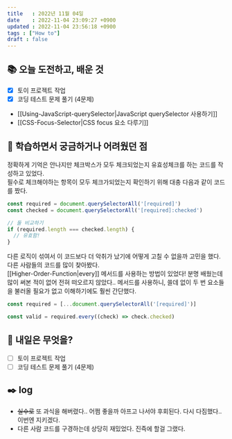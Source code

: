 ```yaml
---
title   : 2022년 11월 04일
date    : 2022-11-04 23:09:27 +0900
updated : 2022-11-04 23:56:18 +0900
tags : ["How to"]
draft : false
---
```


## 📚 오늘 도전하고, 배운 것
- [x] 토이 프로젝트 작업
- [x] 코딩 테스트 문제 풀기 (4문제)
- [[Using-JavaScript-querySelector|JavaScript querySelector 사용하기]]
- [[CSS-Focus-Selector|CSS focus 요소 다루기]]

## 🤔 학습하면서 궁금하거나 어려웠던 점
정확하게 기억은 안나지만 체크박스가 모두 체크되었는지 유효성체크를 하는 코드를 작성하고 있었다.  
필수로 체크해야하는 항목이 모두 체크가되었는지 확인하기 위해 대충 다음과 같이 코드를 짰다.
```js
const required = document.querySelectorAll('[required]')
const checked = document.querySelectorAll('[required]:checked')

// 둘 비교하기
if (required.length === checked.length) {
  // 유효함!
}
```

다른 로직이 섞여서 이 코드보다 더 악취가 났기에 어떻게 고칠 수 없을까 고민을 했다. 다른 사람들의 코드를 많이 찾아봤다.  
[[Higher-Order-Function|every]] 메서드를 사용하는 방법이 있었다! 분명 배웠는데 많이 써본 적이 없어 전혀 떠오르지 않았다.. 메서드를 사용하니, 쓸데 없이 두 번 요소들을 불러올 필요가 없고 이해하기에도 훨씬 간단했다. 
```js
const required = [...document.querySelectorAll('[required]')]

const valid = required.every((check) => check.checked)
```
 

## 🌅 내일은 무엇을?
- [ ] 토이 프로젝트 작업
- [ ] 코딩 테스트 문제 풀기 (4문제)

## ✒️ log
- ~~실수로~~ 또 과식을 해버렸다.. 어쩜 좋을까 아프고 나서야 후회된다. 다시 다짐했다.. 이번엔 지키겠다.
- 다른 사람 코드를 구경하는데 상당히 재밌었다. 진즉에 할걸 그랬다.
